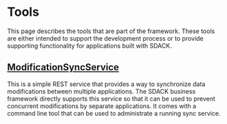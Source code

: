 # Tools

This page describes the tools that are part of the framework. These tools are either intended to support the development process or to provide supporting functionality for applications built with SDACK.

## [ModificationSyncService](tools-modificationsyncservice.md)

This is a simple REST service that provides a way to synchronize data modifications between multiple applications. The SDACK business framework directly supports this service so that it can be used to prevent concurrent modifications by separate applications. It comes with a command line tool that can be used to administrate a running sync service.

